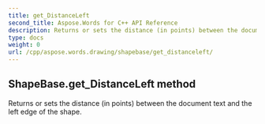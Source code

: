 ```yaml
---
title: get_DistanceLeft
second_title: Aspose.Words for C++ API Reference
description: Returns or sets the distance (in points) between the document text and the left edge of the shape. 
type: docs
weight: 0
url: /cpp/aspose.words.drawing/shapebase/get_distanceleft/
---
```

## ShapeBase.get_DistanceLeft method


Returns or sets the distance (in points) between the document text and the left edge of the shape. 


